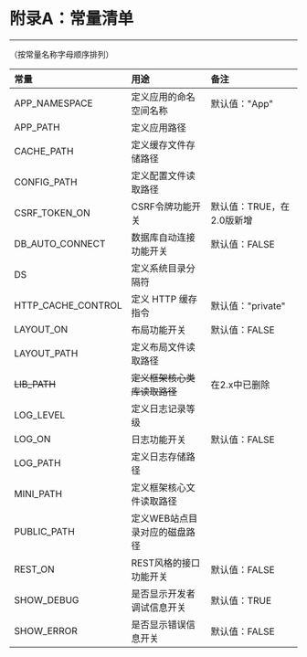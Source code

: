 # 附录A：常量清单

---

（按常量名称字母顺序排列）

| 常量 | 用途 | 备注 |
| :--- | :--- | :--- |
| APP\_NAMESPACE | 定义应用的命名空间名称 | 默认值："App" |
| APP\_PATH | 定义应用路径 |  |
| CACHE\_PATH | 定义缓存文件存储路径 |  |
| CONFIG\_PATH | 定义配置文件读取路径 |  |
| CSRF\_TOKEN\_ON | CSRF令牌功能开关 | 默认值：TRUE，在2.0版新增 |
| DB\_AUTO\_CONNECT | 数据库自动连接功能开关 | 默认值：FALSE |
| DS | 定义系统目录分隔符 |  |
| HTTP\_CACHE\_CONTROL | 定义 HTTP 缓存指令 | 默认值："private" |
| LAYOUT\_ON | 布局功能开关 | 默认值：FALSE |
| LAYOUT\_PATH | 定义布局文件读取路径 |  |
| ~~LIB\_PATH~~ | ~~定义框架核心类库读取路径~~ | 在2.x中已删除 |
| LOG\_LEVEL | 定义日志记录等级 |  |
| LOG\_ON | 日志功能开关 | 默认值：FALSE |
| LOG\_PATH | 定义日志存储路径 |  |
| MINI\_PATH | 定义框架核心文件读取路径 |  |
| PUBLIC\_PATH | 定义WEB站点目录对应的磁盘路径 |  |
| REST\_ON | REST风格的接口功能开关 | 默认值：FALSE |
| SHOW\_DEBUG | 是否显示开发者调试信息开关 | 默认值：TRUE |
| SHOW\_ERROR | 是否显示错误信息开关 | 默认值：FALSE |



